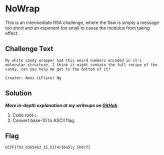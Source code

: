 # NoWrap
This is an intermediate RSA challenge, where the flaw is simply a message too short and an exponent too small to cause the modulus from taking effect.

## Challenge Text
```
My white candy wrapper had this weird numbers encoded in it's molecular structure, I think it might contain the full recipe of the candy, can you help me get to the bottom of it?

Creator: Amos (LFlare) Ng
```

## Solution
**_More in-depth explanation at my writeups on [GitHub](https://github.com/LFlare/gryphonctf_2017_writeup)_**
1. Cube root `c`.
2. Convert base-10 to ASCII flag.

## Flag
`GCTF{7h3_m355463_15_h1l4r10u5ly_5h0r7}`
